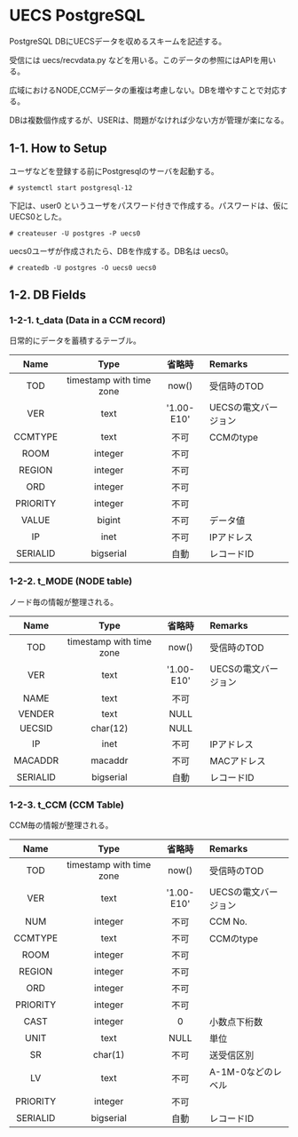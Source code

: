 # UECS PostgreSQL

PostgreSQL DBにUECSデータを収めるスキームを記述する。

受信には uecs/recvdata.py などを用いる。このデータの参照にはAPIを用いる。

広域におけるNODE,CCMデータの重複は考慮しない。DBを増やすことで対応する。

DBは複数個作成するが、USERは、問題がなければ少ない方が管理が楽になる。

## 1-1. How to Setup

ユーザなどを登録する前にPostgresqlのサーバを起動する。

    # systemctl start postgresql-12

下記は、user0 というユーザをパスワード付きで作成する。パスワードは、仮にUECS0とした。

    # createuser -U postgres -P uecs0

uecs0ユーザが作成されたら、DBを作成する。DB名は uecs0。

    # createdb -U postgres -O uecs0 uecs0


## 1-2. DB Fields

### 1-2-1. t_data (Data in a CCM record)

日常的にデータを蓄積するテーブル。

| Name     | Type                     | 省略時     | Remarks              |
|:--------:|:------------------------:|:----------:|:---------------------|
| TOD      | timestamp with time zone | now()      | 受信時のTOD          |
| VER      | text                     | '1.00-E10' | UECSの電文バージョン |
| CCMTYPE  | text                     | 不可       | CCMのtype            |
| ROOM     | integer                  | 不可       |                      |
| REGION   | integer                  | 不可       |                      |
| ORD      | integer                  | 不可       |                      |
| PRIORITY | integer                  | 不可       |                      |
| VALUE    | bigint                   | 不可       | データ値             |
| IP       | inet                     | 不可       | IPアドレス           |
| SERIALID | bigserial                | 自動       | レコードID           |

### 1-2-2. t_MODE (NODE table)

ノード毎の情報が整理される。

| Name     | Type                     | 省略時     | Remarks              |
|:--------:|:------------------------:|:----------:|:---------------------|
| TOD      | timestamp with time zone | now()      | 受信時のTOD          |
| VER      | text                     | '1.00-E10' | UECSの電文バージョン |
| NAME     | text                     | 不可       |                      |
| VENDER   | text                     | NULL       |                      |
| UECSID   | char(12)                 | NULL       |                      |
| IP       | inet                     | 不可       | IPアドレス           |
| MACADDR  | macaddr                  | 不可       | MACアドレス          |
| SERIALID | bigserial                | 自動       | レコードID           |

### 1-2-3. t_CCM (CCM Table)

CCM毎の情報が整理される。

| Name     | Type                     | 省略時     | Remarks              |
|:--------:|:------------------------:|:----------:|:---------------------|
| TOD      | timestamp with time zone | now()      | 受信時のTOD          |
| VER      | text                     | '1.00-E10' | UECSの電文バージョン |
| NUM      | integer                  | 不可       | CCM No.              |
| CCMTYPE  | text                     | 不可       | CCMのtype            |
| ROOM     | integer                  | 不可       |                      |
| REGION   | integer                  | 不可       |                      |
| ORD      | integer                  | 不可       |                      |
| PRIORITY | integer                  | 不可       |                      |
| CAST     | integer                  | 0          | 小数点下桁数         |
| UNIT     | text                     | NULL       | 単位                 |
| SR       | char(1)                  | 不可       | 送受信区別           |
| LV       | text                     | 不可       | A-1M-0などのレベル   |
| PRIORITY | integer                  | 不可       |                      |
| SERIALID | bigserial                | 自動       | レコードID           |
